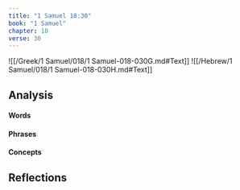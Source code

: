 ```yaml
---
title: "1 Samuel 18:30"
book: "1 Samuel"
chapter: 18
verse: 30
---
```

![[/Greek/1 Samuel/018/1 Samuel-018-030G.md#Text]]
![[/Hebrew/1 Samuel/018/1 Samuel-018-030H.md#Text]]

## Analysis

#### Words

#### Phrases

#### Concepts

## Reflections
